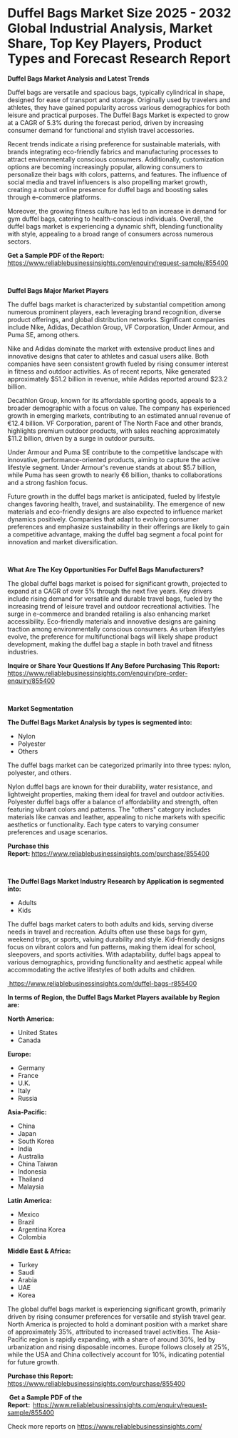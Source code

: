 <p><h1>Duffel Bags Market Size 2025 - 2032 Global Industrial Analysis, Market Share, Top Key Players, Product Types and Forecast Research Report</h1></p><p><strong>Duffel Bags Market Analysis and Latest Trends</strong></p>
<p><p>Duffel bags are versatile and spacious bags, typically cylindrical in shape, designed for ease of transport and storage. Originally used by travelers and athletes, they have gained popularity across various demographics for both leisure and practical purposes. The Duffel Bags Market is expected to grow at a CAGR of 5.3% during the forecast period, driven by increasing consumer demand for functional and stylish travel accessories. </p><p>Recent trends indicate a rising preference for sustainable materials, with brands integrating eco-friendly fabrics and manufacturing processes to attract environmentally conscious consumers. Additionally, customization options are becoming increasingly popular, allowing consumers to personalize their bags with colors, patterns, and features. The influence of social media and travel influencers is also propelling market growth, creating a robust online presence for duffel bags and boosting sales through e-commerce platforms. </p><p>Moreover, the growing fitness culture has led to an increase in demand for gym duffel bags, catering to health-conscious individuals. Overall, the duffel bags market is experiencing a dynamic shift, blending functionality with style, appealing to a broad range of consumers across numerous sectors.</p></p>
<p><strong>Get a Sample PDF of the Report:&nbsp;</strong> <a href="https://www.reliablebusinessinsights.com/enquiry/request-sample/855400?utm_campaign=2276&utm_medium=2&utm_source=Github&utm_content=ia&utm_term=05042025&utm_id=duffel-bags">https://www.reliablebusinessinsights.com/enquiry/request-sample/855400</a></p>
<p>&nbsp;</p>
<p><strong>Duffel Bags Major Market Players</strong></p>
<p><p>The duffel bags market is characterized by substantial competition among numerous prominent players, each leveraging brand recognition, diverse product offerings, and global distribution networks. Significant companies include Nike, Adidas, Decathlon Group, VF Corporation, Under Armour, and Puma SE, among others.</p><p>Nike and Adidas dominate the market with extensive product lines and innovative designs that cater to athletes and casual users alike. Both companies have seen consistent growth fueled by rising consumer interest in fitness and outdoor activities. As of recent reports, Nike generated approximately $51.2 billion in revenue, while Adidas reported around $23.2 billion.</p><p>Decathlon Group, known for its affordable sporting goods, appeals to a broader demographic with a focus on value. The company has experienced growth in emerging markets, contributing to an estimated annual revenue of €12.4 billion. VF Corporation, parent of The North Face and other brands, highlights premium outdoor products, with sales reaching approximately $11.2 billion, driven by a surge in outdoor pursuits.</p><p>Under Armour and Puma SE contribute to the competitive landscape with innovative, performance-oriented products, aiming to capture the active lifestyle segment. Under Armour's revenue stands at about $5.7 billion, while Puma has seen growth to nearly €6 billion, thanks to collaborations and a strong fashion focus.</p><p>Future growth in the duffel bags market is anticipated, fueled by lifestyle changes favoring health, travel, and sustainability. The emergence of new materials and eco-friendly designs are also expected to influence market dynamics positively. Companies that adapt to evolving consumer preferences and emphasize sustainability in their offerings are likely to gain a competitive advantage, making the duffel bag segment a focal point for innovation and market diversification.</p></p>
<p>&nbsp;</p>
<p><strong>What Are The Key Opportunities For Duffel Bags Manufacturers?</strong></p>
<p><p>The global duffel bags market is poised for significant growth, projected to expand at a CAGR of over 5% through the next five years. Key drivers include rising demand for versatile and durable travel bags, fueled by the increasing trend of leisure travel and outdoor recreational activities. The surge in e-commerce and branded retailing is also enhancing market accessibility. Eco-friendly materials and innovative designs are gaining traction among environmentally conscious consumers. As urban lifestyles evolve, the preference for multifunctional bags will likely shape product development, making the duffel bag a staple in both travel and fitness industries.</p></p>
<p><strong>Inquire or Share Your Questions If Any Before Purchasing This Report:</strong> <a href="https://www.reliablebusinessinsights.com/enquiry/pre-order-enquiry/855400?utm_campaign=2276&utm_medium=2&utm_source=Github&utm_content=ia&utm_term=05042025&utm_id=duffel-bags">https://www.reliablebusinessinsights.com/enquiry/pre-order-enquiry/855400</a></p>
<p>&nbsp;</p>
<p><strong>Market Segmentation</strong></p>
<p><strong>The Duffel Bags Market Analysis by types is segmented into:</strong></p>
<p><ul><li>Nylon</li><li>Polyester</li><li>Others</li></ul></p>
<p><p>The duffel bags market can be categorized primarily into three types: nylon, polyester, and others. </p><p>Nylon duffel bags are known for their durability, water resistance, and lightweight properties, making them ideal for travel and outdoor activities. Polyester duffel bags offer a balance of affordability and strength, often featuring vibrant colors and patterns. The "others" category includes materials like canvas and leather, appealing to niche markets with specific aesthetics or functionality. Each type caters to varying consumer preferences and usage scenarios.</p></p>
<p><strong>Purchase this Report:&nbsp;</strong><a href="https://www.reliablebusinessinsights.com/purchase/855400?utm_campaign=2276&utm_medium=2&utm_source=Github&utm_content=ia&utm_term=05042025&utm_id=duffel-bags">https://www.reliablebusinessinsights.com/purchase/855400</a></p>
<p>&nbsp;</p>
<p><strong>The Duffel Bags Market Industry Research by Application is segmented into:</strong></p>
<p><ul><li>Adults</li><li>Kids</li></ul></p>
<p><p>The duffel bags market caters to both adults and kids, serving diverse needs in travel and recreation. Adults often use these bags for gym, weekend trips, or sports, valuing durability and style. Kid-friendly designs focus on vibrant colors and fun patterns, making them ideal for school, sleepovers, and sports activities. With adaptability, duffel bags appeal to various demographics, providing functionality and aesthetic appeal while accommodating the active lifestyles of both adults and children.</p></p>
<p><a href="https://www.reliablebusinessinsights.com/duffel-bags-r855400?utm_campaign=2276&utm_medium=2&utm_source=Github&utm_content=ia&utm_term=05042025&utm_id=duffel-bags">&nbsp;https://www.reliablebusinessinsights.com/duffel-bags-r855400</a></p>
<p><strong>In terms of Region, the Duffel Bags Market Players available by Region are:</strong></p>
<p>
    <p> <strong> North America: </strong>
        <ul>
            <li>United States</li>
            <li>Canada</li>
        </ul>
        </p> 
    <p> <strong> Europe: </strong>
        <ul>
            <li>Germany</li>
            <li>France</li>
            <li>U.K.</li>
            <li>Italy</li>
            <li>Russia</li>
        </ul>
        </p> 
    <p> <strong> Asia-Pacific: </strong>
        <ul>
            <li>China</li>
            <li>Japan</li>
            <li>South Korea</li>
            <li>India</li>
            <li>Australia</li>
            <li>China Taiwan</li>
            <li>Indonesia</li>
            <li>Thailand</li>
            <li>Malaysia</li>
        </ul>
        </p> 
    <p> <strong> Latin America: </strong>
        <ul>
            <li>Mexico</li>
            <li>Brazil</li>
            <li>Argentina Korea</li>
            <li>Colombia</li>
        </ul>
        </p> 
    <p> <strong> Middle East & Africa: </strong>
        <ul>
            <li>Turkey</li>
            <li>Saudi</li>
            <li>Arabia</li>
            <li>UAE</li>
            <li>Korea</li>
        </ul>
    </p>
    </p>
<p><p>The global duffel bags market is experiencing significant growth, primarily driven by rising consumer preferences for versatile and stylish travel gear. North America is projected to hold a dominant position with a market share of approximately 35%, attributed to increased travel activities. The Asia-Pacific region is rapidly expanding, with a share of around 30%, led by urbanization and rising disposable incomes. Europe follows closely at 25%, while the USA and China collectively account for 10%, indicating potential for future growth.</p></p>
<p><strong>Purchase this Report: </strong><a href="https://www.reliablebusinessinsights.com/purchase/855400?utm_campaign=2276&utm_medium=2&utm_source=Github&utm_content=ia&utm_term=05042025&utm_id=duffel-bags">https://www.reliablebusinessinsights.com/purchase/855400</a></p>
<p>&nbsp;<strong>Get a Sample PDF of the Report:&nbsp;&nbsp;</strong><a href="https://www.reliablebusinessinsights.com/enquiry/request-sample/855400?utm_campaign=2276&utm_medium=2&utm_source=Github&utm_content=ia&utm_term=05042025&utm_id=duffel-bags">https://www.reliablebusinessinsights.com/enquiry/request-sample/855400</a></p>
<p><strong></strong></p>
<p>Check more reports on <a href="https://www.reliablebusinessinsights.com/?utm_campaign=2276&utm_medium=2&utm_source=Github&utm_content=ia&utm_term=05042025&utm_id=duffel-bags">https://www.reliablebusinessinsights.com/</a></p>